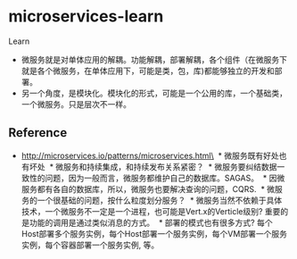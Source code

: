 # microservices-learn
Learn
* 微服务就是对单体应用的解耦。功能解耦，部署解耦，各个组件（在微服务下就是各个微服务，在单体应用下，可能是类，包，库)都能够独立的开发和部署。
* 另一个角度，是模块化。模块化的形式，可能是一个公用的库，一个基础类，一个微服务。只是层次不一样。

## Reference
* http://microservices.io/patterns/microservices.html\
  * 微服务既有好处也有坏处
  * 微服务和持续集成，和持续发布关系紧密？
  * 微服务要纠结数据一致性的问题，因为一般而言，微服务都维护自己的数据库。SAGAS。
  * 因微服务都有各自的数据库，所以，微服务也要解决查询的问题，CQRS.
  * 微服务的一个很基础的问题，按什么粒度划分服务？ 
  * 微服务当然不依赖于具体技术，一个微服务不一定是一个进程，也可能是Vert.x的Verticle级别? 重要的是功能的调用是通过类似消息的方式。
  * 部署的模式也有很多方式? 每个Host部署多个服务实例，每个Host部署一个服务实例，每个VM部署一个服务实例，每个容器部署一个服务实例, 等。
